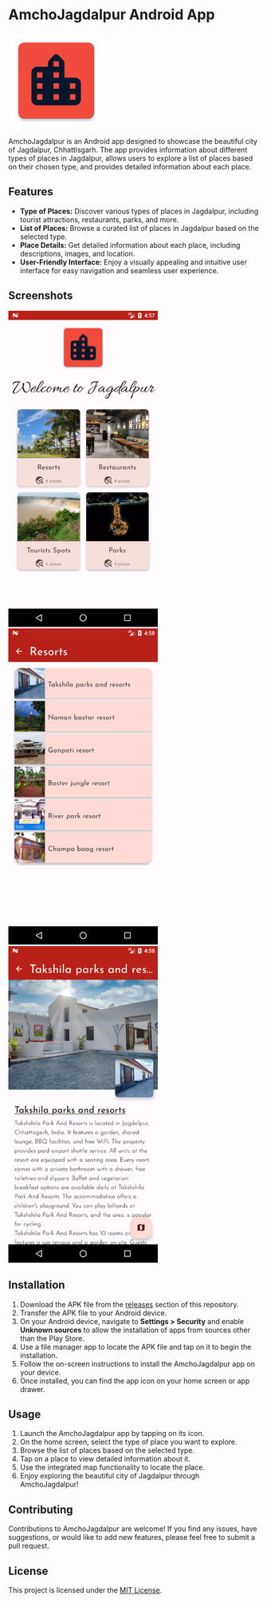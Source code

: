 # AmchoJagdalpur Android App

![AmchoJagdalpur Logo](app_logo.png)

AmchoJagdalpur is an Android app designed to showcase the beautiful city of Jagdalpur, Chhattisgarh. The app provides information about different types of places in Jagdalpur, allows users to explore a list of places based on their chosen type, and provides detailed information about each place.

## Features

- **Type of Places:** Discover various types of places in Jagdalpur, including tourist attractions, restaurants, parks, and more.
- **List of Places:** Browse a curated list of places in Jagdalpur based on the selected type.
- **Place Details:** Get detailed information about each place, including descriptions, images, and location.
- **User-Friendly Interface:** Enjoy a visually appealing and intuitive user interface for easy navigation and seamless user experience.

## Screenshots

<div>
    <img src ="screenshots/home_screen.png" alt = "Home Screen" width = "300"/>
    <img src ="screenshots/place_list_screen.png" alt = "Place List Screen" width = "300"/>
    <img src ="screenshots/place_details_screen.png" alt = "Place Details Screen" width = "300"/>
</div>

## Installation

1. Download the APK file from the [releases](https://github.com/Indresh10/AmchoJagdalpur/releases) section of this repository.
2. Transfer the APK file to your Android device.
3. On your Android device, navigate to **Settings > Security** and enable **Unknown sources** to allow the installation of apps from sources other than the Play Store.
4. Use a file manager app to locate the APK file and tap on it to begin the installation.
5. Follow the on-screen instructions to install the AmchoJagdalpur app on your device.
6. Once installed, you can find the app icon on your home screen or app drawer.

## Usage

1. Launch the AmchoJagdalpur app by tapping on its icon.
2. On the home screen, select the type of place you want to explore.
3. Browse the list of places based on the selected type.
4. Tap on a place to view detailed information about it.
5. Use the integrated map functionality to locate the place.
6. Enjoy exploring the beautiful city of Jagdalpur through AmchoJagdalpur!

## Contributing

Contributions to AmchoJagdalpur are welcome! If you find any issues, have suggestions, or would like to add new features, please feel free to submit a pull request.

## License

This project is licensed under the [MIT License](LICENSE).
